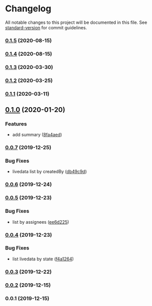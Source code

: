 # Changelog

All notable changes to this project will be documented in this file. See [standard-version](https://github.com/conventional-changelog/standard-version) for commit guidelines.

### [0.1.5](https://github.com/36node/catcm-livedata-core-sdk/compare/v0.1.4...v0.1.5) (2020-08-15)



### [0.1.4](https://github.com/36node/catcm-livedata-core-sdk/compare/v0.1.3...v0.1.4) (2020-08-15)



### [0.1.3](https://github.com/36node/catcm-livedata-core-sdk/compare/v0.1.2...v0.1.3) (2020-03-30)



### [0.1.2](https://github.com/36node/catcm-livedata-core-sdk/compare/v0.1.1...v0.1.2) (2020-03-25)



### [0.1.1](https://github.com/36node/catcm-livedata-core-sdk/compare/v0.1.0...v0.1.1) (2020-03-11)



## [0.1.0](https://github.com/36node/catcm-livedata-core-sdk/compare/v0.0.7...v0.1.0) (2020-01-20)


### Features

* add summary ([8fa4aed](https://github.com/36node/catcm-livedata-core-sdk/commit/8fa4aed))



### [0.0.7](https://github.com/36node/catcm-livedata-core-sdk/compare/v0.0.6...v0.0.7) (2019-12-25)


### Bug Fixes

* livedata list by createdBy ([db49c9d](https://github.com/36node/catcm-livedata-core-sdk/commit/db49c9d))



### [0.0.6](https://github.com/36node/catcm-livedata-core-sdk/compare/v0.0.5...v0.0.6) (2019-12-24)



### [0.0.5](https://github.com/36node/catcm-livedata-core-sdk/compare/v0.0.4...v0.0.5) (2019-12-23)


### Bug Fixes

* list by assignees ([ee6d225](https://github.com/36node/catcm-livedata-core-sdk/commit/ee6d225))



### [0.0.4](https://github.com/36node/catcm-livedata-core-sdk/compare/v0.0.2...v0.0.4) (2019-12-23)


### Bug Fixes

* list livedata by state ([f4a1264](https://github.com/36node/catcm-livedata-core-sdk/commit/f4a1264))



### [0.0.3](https://github.com/36node/catcm-livedata-core-sdk/compare/v0.0.2...v0.0.3) (2019-12-22)



### [0.0.2](https://github.com/36node/catcm-livedata-core-sdk/compare/v0.0.1...v0.0.2) (2019-12-15)



### 0.0.1 (2019-12-15)
